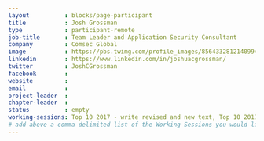 ```yaml
---
layout          : blocks/page-participant
title           : Josh Grossman
type            : participant-remote
job-title       : Team Leader and Application Security Consultant
company         : Comsec Global
image           : https://pbs.twimg.com/profile_images/856433281214099456/zV995oDu_400x400.jpg
linkedin        : https://www.linkedin.com/in/joshuacgrossman/
twitter         : JoshCGrossman
facebook        :
website         :
email           :
project-leader  :
chapter-leader  :
status          : empty
working-sessions: Top 10 2017 - write revised and new text, Top 10 2017 - Process Discussion, Top 10 2017 - Validation of weightings Discussion, Top 10 2017 - Feedback and Conclusion, Top 10 2017 - Peer review of RC2, Top 10 2017 - peer review of existing text, Owasp Top 10 2017 (Track), Top 10 2017 - Call for Data and Weightings Discussion
# add above a comma delimited list of the Working Sessions you would like to attend (use the session's title)
---
```


<!-- put more details about participant here -->
